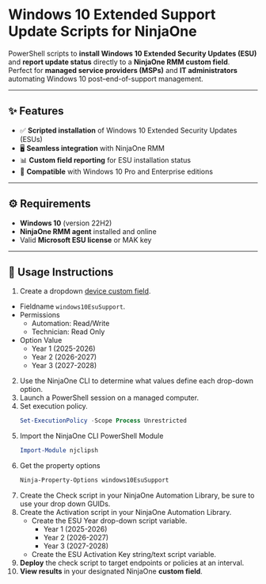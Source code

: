 # Windows 10 Extended Support Update Scripts for NinjaOne

PowerShell scripts to **install Windows 10 Extended Security Updates (ESU)** and **report update status** directly to a **NinjaOne RMM custom field**.  
Perfect for **managed service providers (MSPs)** and **IT administrators** automating Windows 10 post–end-of-support management.

---

## ✨ Features

- ✅ **Scripted installation** of Windows 10 Extended Security Updates (ESUs)  
- 🖥️ **Seamless integration** with NinjaOne RMM  
- 📊 **Custom field reporting** for ESU installation status  
- 🧰 **Compatible** with Windows 10 Pro and Enterprise editions  

---

## ⚙️ Requirements

- **Windows 10** (version 22H2)  
- **NinjaOne RMM agent** installed and online  
- Valid **Microsoft ESU license** or MAK key  

---

## 🧩 Usage Instructions

1. Create a dropdown [device custom field](https://ninjarmm.zendesk.com/hc/en-us/articles/360060920631).
  - Fieldname `windows10EsuSupport`.
  - Permissions
    - Automation: Read/Write
    - Technician: Read Only
  - Option Value
    - Year 1 (2025-2026)
    - Year 2 (2026-2027)
    - Year 3 (2027-2028)
2. Use the NinjaOne CLI to determine what values define each drop-down option.
  1. Launch a PowerShell session on a managed computer.
  2. Set execution policy.
     ```PowerShell
     Set-ExecutionPolicy -Scope Process Unrestricted
     ```
   3. Import the NinjaOne CLI PowerShell Module
      ```PowerShell
      Import-Module njclipsh
      ```
   4. Get the property options
      ```PowerShell
      Ninja-Property-Options windows10EsuSupport
      ```
3. Create the Check script in your NinjaOne Automation Library, be sure to use your drop down GUIDs.
2. Create the Activation script in your NinjaOne Automation Library.
   - Create the ESU Year drop-down script variable.
     - Year 1 (2025-2026)
     - Year 2 (2026-2027)
     - Year 3 (2027-2028)
   - Create the ESU Activation Key string/text script variable.
3. **Deploy** the check script to target endpoints or policies at an interval.
4. **View results** in your designated NinjaOne **custom field**.
